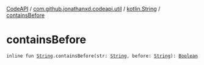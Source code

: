 [CodeAPI](../../index.md) / [com.github.jonathanxd.codeapi.util](../index.md) / [kotlin.String](index.md) / [containsBefore](.)

# containsBefore

`inline fun `[`String`](https://kotlinlang.org/api/latest/jvm/stdlib/kotlin/-string/index.html)`.containsBefore(str: `[`String`](https://kotlinlang.org/api/latest/jvm/stdlib/kotlin/-string/index.html)`, before: `[`String`](https://kotlinlang.org/api/latest/jvm/stdlib/kotlin/-string/index.html)`): `[`Boolean`](https://kotlinlang.org/api/latest/jvm/stdlib/kotlin/-boolean/index.html)